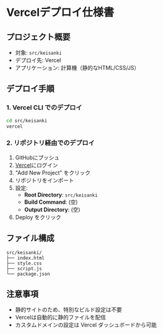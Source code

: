 # Vercelデプロイ仕様書

## プロジェクト概要
- 対象: `src/keisanki`
- デプロイ先: Vercel
- アプリケーション: 計算機（静的なHTML/CSS/JS）

## デプロイ手順

### 1. Vercel CLI でのデプロイ
```bash
cd src/keisanki
vercel
```

### 2. リポジトリ経由でのデプロイ
1. GitHubにプッシュ
2. [Vercel](https://vercel.com/)にログイン
3. "Add New Project" をクリック
4. リポジトリをインポート
5. 設定:
   - **Root Directory**: `src/keisanki`
   - **Build Command**: (空)
   - **Output Directory**: (空)
6. Deploy をクリック

## ファイル構成
```
src/keisanki/
├── index.html
├── style.css
├── script.js
└── package.json
```

## 注意事項
- 静的サイトのため、特別なビルド設定は不要
- Vercelは自動的に静的ファイルを配信
- カスタムドメインの設定は Vercel ダッシュボードから可能
